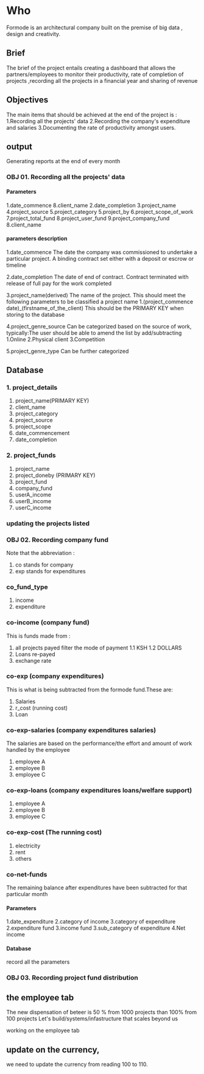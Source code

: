 # Who
Formode is an architectural company built on the premise of big data , design and creativity.

## Brief

The brief of the project entails creating a dashboard  that allows the partners/employees to monitor their productivity, 
rate of completion of projects ,recording all the projects in a financial year and sharing of revenue

## Objectives
The main items that should be achieved at the end of the project is :
1.Recording all the projects' data
2.Recording the company's expenditure and salaries
3.Documenting the rate of productivity amongst users.


## output
Generating reports at the end of every month

### OBJ 01. Recording all the projects' data
#### Parameters
1.date_commence
8.client_name
2.date_completion
3.project_name
4.project_source
5.project_category
5.project_by
6.project_scope_of_work
7.project_total_fund
8.project_user_fund
9.project_company_fund
8.client_name


#### parameters description

1.date_commence
The date the company was commissioned to undertake a particular project.
A binding contract set either with a deposit or escrow or timeline

2.date_completion
The date of end of contract. Contract terminated with release of full pay for
the work completed

3.project_name(derived)
The name of the project. This should meet the following parameters to be classified a project name
1.(project_commence date)_(firstname_of_the_client)
This should be the PRIMARY KEY when storing to the database

4.project_genre_source
Can be categorized based on the source of work, typically:The user should be able to amend the list by add/subtracting
1.Online 
2.Physical client
3.Competition

5.project_genre_type
Can be further categorized 


## Database 
### 1. project_details
1. project_name(PRIMARY KEY)
2. client_name
3. project_category
4. project_source
5. project_scope
6. date_commencement
7. date_completion

### 2. project_funds
1. project_name
2. project_doneby (PRIMARY KEY)
3. project_fund
4. company_fund
5. userA_income
6. userB_income
7. userC_income

### updating the projects listed

### OBJ 02. Recording company fund
Note that the abbreviation :
1. co stands for company
2. exp stands for expenditures

### co_fund_type
1. income
2. expenditure

### co-income (company fund)
This is funds made from :
1. all projects payed
   filter the mode of payment
   1.1 KSH
   1.2 DOLLARS
2. Loans re-payed
2. exchange rate

### co-exp (company expenditures)
This is what is being subtracted from the formode fund.These are:
1. Salaries
2. r_cost (running cost)
3. Loan

### co-exp-salaries (company expenditures salaries)
The salaries are based on the performance/the effort and amount of work handled by the employee
1. employee A
2. employee B
3. employee C

### co-exp-loans (company expenditures loans/welfare support)
1. employee A
2. employee B
3. employee C

### co-exp-cost (The running cost)
1. electricity
2. rent
3. others


### co-net-funds
The remaining balance after expenditures have been subtracted
for that particular month

#### Parameters
1.date_expenditure
2.category of income
3.category of expenditure
2.expenditure fund
3.income fund
3.sub_category of expenditure
4.Net income

#### Database
record all the parameters




### OBJ 03. Recording project fund distribution


## the employee tab
The new dispensation of beteer is 50 % from 1000 projects than 100% from 100 projects
Let's build/systems/infastructure that scales beyond us

working on the employee tab


## update on the currency,
 we need to update the currency from reading 100 to 110.
 